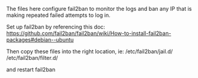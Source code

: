 The files here configure fail2ban to monitor the logs and ban any IP that is making repeated failed attempts to log in.

Set up fail2ban by referencing this doc:
https://github.com/fail2ban/fail2ban/wiki/How-to-install-fail2ban-packages#debian--ubuntu

Then copy these files into the right location, ie:
/etc/fail2ban/jail.d/
/etc/fail2ban/filter.d/

and restart fail2ban
